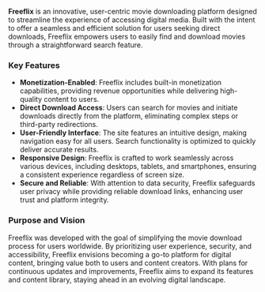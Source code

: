 
**Freeflix** is an innovative, user-centric movie downloading platform designed to streamline the experience of accessing digital media. Built with the intent to offer a seamless and efficient solution for users seeking direct downloads, Freeflix empowers users to easily find and download movies through a straightforward search feature. 

### Key Features

- **Monetization-Enabled**: Freeflix includes built-in monetization capabilities, providing revenue opportunities while delivering high-quality content to users.
- **Direct Download Access**: Users can search for movies and initiate downloads directly from the platform, eliminating complex steps or third-party redirections.
- **User-Friendly Interface**: The site features an intuitive design, making navigation easy for all users. Search functionality is optimized to quickly deliver accurate results.
- **Responsive Design**: Freeflix is crafted to work seamlessly across various devices, including desktops, tablets, and smartphones, ensuring a consistent experience regardless of screen size.
- **Secure and Reliable**: With attention to data security, Freeflix safeguards user privacy while providing reliable download links, enhancing user trust and platform integrity.

### Purpose and Vision

Freeflix was developed with the goal of simplifying the movie download process for users worldwide. By prioritizing user experience, security, and accessibility, Freeflix envisions becoming a go-to platform for digital content, bringing value both to users and content creators. With plans for continuous updates and improvements, Freeflix aims to expand its features and content library, staying ahead in an evolving digital landscape.

